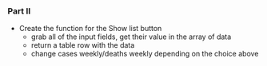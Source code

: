 ### Part II

- Create the function for the Show list button
  - grab all of the input fields, get their value in the array of data
  - return a table row with the data
  - change cases weekly/deaths weekly depending on the choice above
